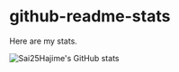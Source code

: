 # github-readme-stats
Here are my stats.

![Sai25Hajime's GitHub stats](https://github-readme-stats.vercel.app/api?username=Sai25Hajime&show_icons=true&theme=radical)
